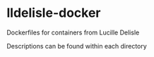 # lldelisle-docker

Dockerfiles for containers from Lucille Delisle

Descriptions can be found within each directory
